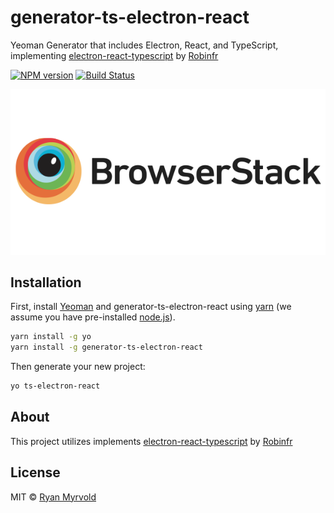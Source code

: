 # generator-ts-electron-react

Yeoman Generator that includes Electron, React, and TypeScript, implementing [electron-react-typescript](https://github.com/Robinfr/electron-react-typescript) by [Robinfr](https://github.com/Robinfr/)

[![NPM version][npm-image]][npm-url]
[![Build Status][travis-image]][travis-url]

![Browserstack](https://raw.githubusercontent.com/Mervsy/generator-ts-electron-react/master/browserstack.png "Browserstack")

## Installation

First, install [Yeoman](http://yeoman.io) and generator-ts-electron-react using [yarn](https://yarnpkg.com/en/) (we assume you have pre-installed [node.js](https://nodejs.org/)).

```bash
yarn install -g yo
yarn install -g generator-ts-electron-react
```

Then generate your new project:

```bash
yo ts-electron-react
```

## About

This project utilizes implements [electron-react-typescript](https://github.com/Robinfr/electron-react-typescript) by [Robinfr](https://github.com/Robinfr/)

## License

MIT © [Ryan Myrvold](https://github.com/Robinfr)

[npm-image]: https://badge.fury.io/js/generator-ts-electron-react.svg
[npm-url]: https://npmjs.org/package/generator-ts-electron-react
[travis-image]: https://travis-ci.org/mervsy/generator-ts-electron-react.svg?branch=master
[travis-url]: https://travis-ci.org/mervsy/generator-ts-electron-react
